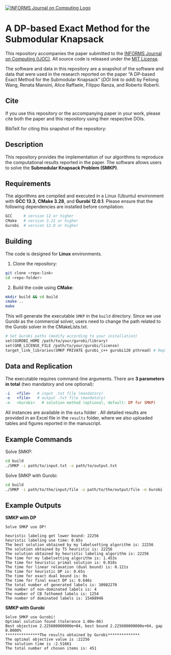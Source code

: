 [![INFORMS Journal on Computing Logo](https://INFORMSJoC.github.io/logos/INFORMS_Journal_on_Computing_Header.jpg)](https://pubsonline.informs.org/journal/ijoc)

# A DP-based Exact Method for the Submodular Knapsack

This repository accompanies the paper submitted to the [INFORMS Journal on Computing (IJOC)](https://pubsonline.informs.org/journal/ijoc). All source code is released under the [MIT License](LICENSE).

The software and data in this repository are a snapshot of the software and data that were used in the research reported on the paper “A DP-based Exact Method for the Submodular Knapsack” (*DOI link to add*) by Feilong Wang, Renata Mansini, Alice Raffaele, Filippo Ranza, and Roberto Roberti.

## Cite

If you use this repository or the accompanying paper in your work, please cite both the paper and this repository using their respective DOIs.

<!-- TODO: Add DOI of the paper -->
<!-- TODO: Add DOI of this repository -->

BibTeX for citing this snapshot of the repository:

<!-- TODO: Insert BibTeX here -->

## Description

This repository provides the implementation of our algorithms to reproduce the computational results reported in the paper. The software allows users to solve the **Submodular Knapsack Problem (SMKP)**.

## Requirements

The algorithms are compiled and executed in a Linux (Ubuntu) environment with **GCC 13.3**, **CMake 3.28**, and **Gurobi 12.0.1**. Please ensure that the following dependencies are installed before compilation:

```bash
GCC     # version 12 or higher
CMake   # version 3.21 or higher
Gurobi  # version 12.0 or higher
```

## Building

The code is designed for **Linux** environments. 

1. Clone the repository:

```bash
git clone <repo-link>
cd <repo-folder>
```

2. Build the code using **CMake**:

```bash
mkdir build && cd build
cmake ..
make
```

This will generate the executable `SMKP` in the `build` directory. Since we use Gurobi as the commercial solver, users need to change the path related to the Gurobi solver in the CMakeLists.txt.

```makefile
# Set Gurobi paths (modify according to your installation)
set(GUROBI_HOME /path/to/your/gurobi/library)
set(GRB_LICENSE_FILE /path/to/your/gurobi/license)
target_link_libraries(SMKP PRIVATE gurobi_c++ gurobi120 pthread) # Replace gurobi120 with your installed version (e.g., gurobi110 version)
```

## Data and Replication

 The executable requires command-line arguments. There are **3 parameters in total** (two mandatory and one optional):

```makefile
-i   <file>   # input .txt file (mandatory)
-o   <file>   # output .txt file (mandatory)
-m   <Gurobi>   # solution method (optional, default: DP for SMKP)
```

All instances are available in the `data` folder .
All detailed results are provided in an Excel file in the `results` folder, where we also uploaded tables and figures reported in the manuscript.

## Example Commands

Solve SMKP:

```bash
cd build
./SMKP -i path/to/input.txt -o path/to/output.txt
```

Solve SMKP with Gurobi:

```bash
cd build
./SMKP -i path/to/the/input/file -o path/to/the/output/file -m Gurobi
```

## Example Outputs

**SMKP with DP**

```
Solve SMKP use DP!

heuristic labeling get lower bound: 22256
heuristic labeling use time: 0.65s
The best solution obtained by my labelsetting algorithm is: 22256
The solution obtained by TS heuristic is: 22256
The solution obtained by heuristic labeling algorithm is: 22256
The time for my labelsetting algorithm is: 1.453s
The time for heuristic primal solution is: 0.018s
The time for linear relaxation (dual bound) is: 0.121s
The time for heuristic DP is: 0.65s
The time for exact dual bound is: 0s
The time for final exact DP is: 0.646s
The total number of generated labels is: 30982270
The number of non-dominated labels is: 4
The number of CB fathomed labels is: 1254
The number of dominated labels is: 15488946
```
**SMKP with Gurobi**

```
Solve SMKP use Gurobi!
Optimal solution found (tolerance 1.00e-06)
Best objective 2.225600000000e+04, best bound 2.225600000000e+04, gap 0.0000%
***************The results obtained by Gurobi**************
The optimal objective value is :22256
The solution time is :2.51661
The total number of chosen items is: 451
``` 
